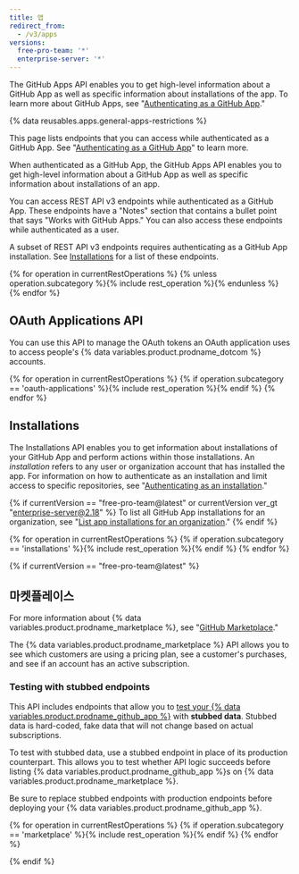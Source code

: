 ```yaml
---
title: 앱
redirect_from:
  - /v3/apps
versions:
  free-pro-team: '*'
  enterprise-server: '*'
---
```


The GitHub Apps API enables you to get high-level information about a GitHub App as well as specific information about installations of the app. To learn more about GitHub Apps, see "[Authenticating as a GitHub App](/apps/building-github-apps/authenticating-with-github-apps/#authenticating-as-a-github-app)."

{% data reusables.apps.general-apps-restrictions %}

This page lists endpoints that you can access while authenticated as a GitHub App. See "[Authenticating as a GitHub App](/apps/building-github-apps/authenticating-with-github-apps/#authenticating-as-a-github-app)" to learn more.

When authenticated as a GitHub App, the GitHub Apps API enables you to get high-level information about a GitHub App as well as specific information about installations of an app.

You can access REST API v3 endpoints while authenticated as a GitHub App. These endpoints have a "Notes" section that contains a bullet point that says "Works with GitHub Apps." You can also access these endpoints while authenticated as a user.

A subset of REST API v3 endpoints requires authenticating as a GitHub App installation. See [Installations](/v3/apps/installations/) for a list of these endpoints.

{% for operation in currentRestOperations %}
  {% unless operation.subcategory %}{% include rest_operation %}{% endunless %}
{% endfor %}

## OAuth Applications API

You can use this API to manage the OAuth tokens an OAuth application uses to access people's {% data variables.product.prodname_dotcom %} accounts.

{% for operation in currentRestOperations %}
  {% if operation.subcategory == 'oauth-applications' %}{% include rest_operation %}{% endif %}
{% endfor %}

## Installations

The Installations API enables you to get information about installations of your GitHub App and perform actions within those installations. An _installation_ refers to any user or organization account that has installed the app. For information on how to authenticate as an installation and limit access to specific repositories, see "[Authenticating as an installation](/apps/building-github-apps/authenticating-with-github-apps/#authenticating-as-an-installation)."

{% if currentVersion == "free-pro-team@latest" or currentVersion ver_gt "enterprise-server@2.18" %}
To list all GitHub App installations for an organization, see "[List app installations for an organization](/v3/orgs/#list-app-installations-for-an-organization)."
{% endif %}

{% for operation in currentRestOperations %}
  {% if operation.subcategory == 'installations' %}{% include rest_operation %}{% endif %}
{% endfor %}

{% if currentVersion == "free-pro-team@latest" %}
## 마켓플레이스

For more information about {% data variables.product.prodname_marketplace %}, see "[GitHub Marketplace](/marketplace/)."

The {% data variables.product.prodname_marketplace %} API allows you to see which customers are using a pricing plan, see a customer's purchases, and see if an account has an active subscription.

### Testing with stubbed endpoints

This API includes endpoints that allow you to [test your {% data variables.product.prodname_github_app %}](/marketplace/integrating-with-the-github-marketplace-api/testing-github-marketplace-apps/) with **stubbed data**. Stubbed data is hard-coded, fake data that will not change based on actual subscriptions.

To test with stubbed data, use a stubbed endpoint in place of its production counterpart. This allows you to test whether API logic succeeds before listing {% data variables.product.prodname_github_app %}s on {% data variables.product.prodname_marketplace %}.

Be sure to replace stubbed endpoints with production endpoints before deploying your {% data variables.product.prodname_github_app %}.

{% for operation in currentRestOperations %}
  {% if operation.subcategory == 'marketplace' %}{% include rest_operation %}{% endif %}
{% endfor %}

{% endif %}
